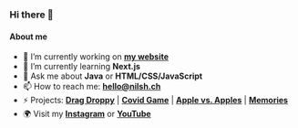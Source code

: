 ### Hi there 👋

#### About me
- 🔭 I’m currently working on **[my website](https://www.nilsh.ch)**
- 🌱 I’m currently learning **Next.js**
- 💬 Ask me about **Java** or **HTML/CSS/JavaScript**
- 📫 How to reach me: **hello@nilsh.ch**
- ⚡ Projects:
**[Drag Droppy](https://l.nilsh.ch/droppy)** |
**[Covid Game](https://l.nilsh.ch/lwzo2021)** |
**[Apple vs. Apples](https://l.nilsh.ch/avsas)** |
**[Memories](https://memories.nilsh.ch)**
- 🌍 Visit my **[Instagram](https://l.nilsh.ch/ig)** or **[YouTube](https://l.nilsh.ch/yt)**

<!--
**nilshindermann/nilshindermann** is a ✨ _special_ ✨ repository because its `README.md` (this file) appears on your GitHub profile.

Here are some ideas to get you started:

- 🔭 I’m currently working on ...
- 🌱 I’m currently learning ...
- 👯 I’m looking to collaborate on ...
- 🤔 I’m looking for help with ...
- 💬 Ask me about ...
- 📫 How to reach me: ...
- 😄 Pronouns: ...
- ⚡ Fun fact: ...
-->

